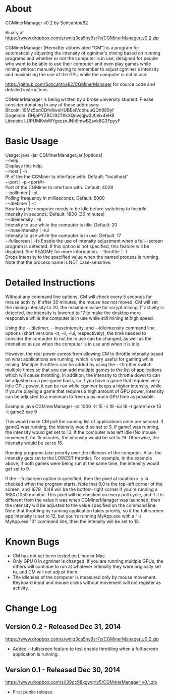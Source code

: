 About
=====

CGMinerManager v0.2 by Sohcahtoa82

Binary at https://www.dropbox.com/s/wniq3ca5ny9sr7s/CGMinerManager_v0.2.zip

CGMinerManager (Hereafter abbreviated "CM") is a program for automatically adjusting the intensity of cgminer's mining based on running programs and whether or not the computer is in use, designed for people who want to be able to use their computer and even play games while mining without manually having to remember to adjust cgminer's intensity and maximizing the use of the GPU while the computer is not in use.

https://github.com/Sohcahtoa82/CGMinerManager for source code and detailed instructions.

CGMinerManager is being written by a broke university student.  Please consider donating to any of these addresses:  
Bitcoin: 19Mz5onCDfvKwoHUBEeiVdbhuuQQh989yf  
Dogecoin: DHjpPYZBCr92T9kXQnwjqjw2Jfjeix4eHB  
Litecoin: LUPUMKvbWYgxcznJNh5mwB2svk8G3FpyyF  

Basic Usage
===========

Usage: java -jar CGMinerManager.jar [options]  
  --help  
      Displays this help.  
  --host | -h <host>  
      IP of the the CGMiner to interface with.  Default: "localhost"  
  --port | -p <port#>  
      Port of the CGMiner to interface with.  Default: 4028  
  --polltimer | -pt <ms>  
      Polling frequency in milliseconds.  Default: 5000  
  --idletimer | -it <sec>  
      How long the computer needs to be idle before switching to the idle  
      intensity in seconds.  Default: 1800 (30 minutes)  
  --idleinensity | -ii <intensity>  
      Intensity to use while the computer is idle.  Default: 20  
  --inuseintensity | -iui <intensity>  
      Intensity to use while the computer is in use.  Default: 17  
  --fullscreen | -fs <intensity> <x> <y>
      Enable the use of intensity adjustment when a full--screen program is
	  detected.  If this option is not specified, this feature will be
	  disabled.  See README for more information.
  --throttler | -t <process> <intensity>  
      Drops intensity to the specified value when the named process is running.  
      Note that the process name is NOT case-sensitive.  

Detailed Instructions
=====================

Without any command line options, CM will check every 5 seconds for mouse activity.  If after 30 minutes, the mouse has not moved, CM will set the mining intensity to 20, the maximum value for scrypt mining.  If activity is detected, the intensity is lowered to 17 to make the desktop more responsive while the computer is in use while still mining at high speed.

Using the --idletimer, --inuseintensity, and --idleintensity command line options (short versions -it, -ii, -iui, respectively), the time needed to consider the computer to not be in use can be changed, as well as the intensities to use when the computer is in use and when it is idle.

However, the real power comes from allowing CM to throttle intensity based on what applications are running, which is very useful for gaming while mining.  Multiple throttlers can be added by using the --throttler switch multiple times so that you can add multiple games to the list of applications which will cause throttling.  In addition, the intensity to throttle down to can be adjusted on a per-game basis, so if you have a game that requires very little GPU power, it can be run while cgminer keeps a higher intensity, while if you're playing a game that requires a high amount of GPU power, intensity can be adjusted to a minimum to free up as much GPU time as possible.

Example: java CGMinerManager -pt 1000 -it 15 -ii 19 -iui 16 -t game1.exe 13 -t game2.exe 9

This would make CM poll the running list of applications once per second.  If game2 was running, the intensity would be set to 9.  If game1 was running, the intensity would get set to 13.  If the computer was left idle (No mouse movement) for 15 minutes, the intensity would be set to 19.  Otherwise, the intensity would be set to 16.

Running programs take priority over the idleness of the computer.  Also, the intensity gets set to the LOWEST throttler.  For example, in the example above, if both games were being run at the same time, the intensity would get set to 9.

If the --fullscreen option is specified, then the pixel at location x, y is checked when the program starts.  Note that 0,0 is the top-left corner of the screen, and 1679, 1049 will be the bottom-right corner if you're running a 1680x1050 monitor.  This pixel will be checked on every poll cycle, and if it is different from the value it was when CGMinerManager was launched, then the intensity will be adjusted to the value specified on the command line.  Note that throttling by running application takes priority, so if the full-screen app intensity is set to 12, but you're running MyApp.exe with a "-t MyApp.exe 13" command line, then the intensity will be set to 13.

Known Bugs
==========

- CM has not yet been tested on Linux or Mac.
- Only GPU 0 in cgminer is changed.  If you are running multiple GPUs, the others will continue to run at whatever intensity they were originally set to, and CM will not adjust them.
- The idleness of the computer is measured only by mouse movement.  Keyboard input and mouse clicks without movement will not register as activity.

Change Log
==========

Version 0.2 - Released Dec 31, 2014
-----------------------------------
https://www.dropbox.com/s/wniq3ca5ny9sr7s/CGMinerManager_v0.2.zip
- Added --fullscreen feature to test enable throttling when a full-screen application is running.

Version 0.1 - Released Dec 30, 2014
-----------------------------------
https://www.dropbox.com/s/i39dc98kgwqrly5/CGMinerManager_v0.1.zip
- First public release.
